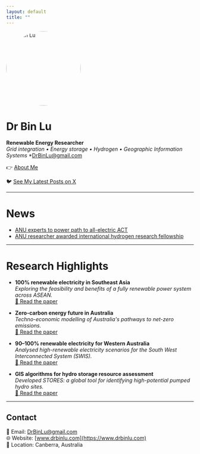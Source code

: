 ```yaml
---
layout: default
title: ""
---
```


<img src="binlu.jpg" alt="Dr Bin Lu" width="200" style="border-radius: 50%;">

# Dr Bin Lu

**Renewable Energy Researcher**  
*Grid integration • Energy storage • Hydrogen • Geographic Information Systems*
*DrBinLu@gmail.com


<p style="margin-top: 10px;">
👉 <a href="/about/">About Me</a>
</p>

<p>
🐦 <a href="https://x.com/DrBinLu" target="_blank">See My Latest Posts on X</a>
</p>

---


# News

<ul>
  <li>
    <a href="https://www.anu.edu.au/news/all-news/anu-experts-to-power-path-to-all-electric-act" target="_blank">
      ANU experts to power path to all-electric ACT
    </a>
  </li>
  <li>
    <a href="https://iceds.anu.edu.au/research/research-stories/anu-researcher-awarded-international-hydrogen-research-fellowship" target="_blank">
      ANU researcher awarded international hydrogen research fellowship
    </a>
  </li>
</ul>


---


# Research Highlights

- **100% renewable electricity in Southeast Asia**  
  *Exploring the feasibility and benefits of a fully renewable power system across ASEAN.*  
  [📄 Read the paper](https://doi.org/10.1016/j.energy.2021.121387)

- **Zero-carbon energy future in Australia**  
  *Techno-economic modelling of Australia's pathways to net-zero emissions.*  
  [📄 Read the paper](https://doi.org/10.1016/j.energy.2020.119678)

- **90–100% renewable electricity for Western Australia**  
  *Analysed high-renewable electricity scenarios for the South West Interconnected System (SWIS).*  
  [📄 Read the paper](https://doi.org/10.1016/j.energy.2017.01.077)

- **GIS algorithms for hydro storage resource assessment**  
  *Developed STORES: a global tool for identifying high-potential pumped hydro sites.*  
  [📄 Read the paper](https://doi.org/10.1016/j.apenergy.2018.03.177)

---


## Contact

📧 Email: DrBinLu@gmail.com  
🌐 Website: [www.drbinlu.com](https://www.drbinlu.com)  
📍 Location: Canberra, Australia
